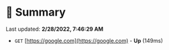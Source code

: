 # 📖 Summary
Last updated: **2/28/2022, 7:46:29 AM**

- `GET` [https://google.com](https://google.com) - **Up** (149ms)
